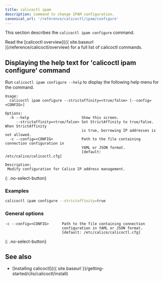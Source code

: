 ```yaml
---
title: calicoctl ipam
description: Command to change IPAM configuration.
canonical_url: '/reference/calicoctl/ipam/configure'
---
```


This section describes the `calicoctl ipam configure` command.

Read the [calicoctl overview]({{ site.baseurl }}/reference/calicoctl/overview) for a full list of calicoctl commands.

## Displaying the help text for 'calicoctl ipam configure' command

Run `calicoctl ipam configure --help` to display the following help menu for the
command.

```
Usage:
  calicoctl ipam configure --strictaffinity=<true/false> [--config=<CONFIG>]

Options:
  -h --help                        Show this screen.
     --strictaffinity=<true/false> Set StrictAffinity to true/false. When StrictAffinity
                                   is true, borrowing IP addresses is not allowed.
  -c --config=<CONFIG>             Path to the file containing connection configuration in
                                   YAML or JSON format.
                                   [default: /etc/calico/calicoctl.cfg]

Description:
 Modify configuration for Calico IP address management.
```
{: .no-select-button}

### Examples

```bash
calicoctl ipam configure --strictaffinity=true
```

### General options

```
-c --config=<CONFIG>      Path to the file containing connection
                          configuration in YAML or JSON format.
                          [default: /etc/calico/calicoctl.cfg]
```
{: .no-select-button}

## See also

-  [Installing calicoctl]({{ site.baseurl }}/getting-started/clis/calicoctl/install)